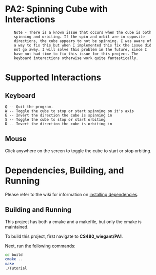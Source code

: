 # PA2: Spinning Cube with Interactions

```
    Note - There is a known issue that occurs when the cube is both 
    spinning and orbiting. If the spin and orbit are in opposite
    directions, the cube appears to not be spinning. I was aware of
    a way to fix this but when I implemented this fix the issue did
    not go away. I will solve this problem in the future, since I 
    have not had time to fix this issue for this project. The 
    keyboard interactions otherwise work quite fantastically.
```

# Supported Interactions

## Keyboard

``` 
Q -- Quit the program.
W -- Toggle the cube to stop or start spinning on it's axis
E -- Invert the direction the cube is spinning in
S -- Toggle the cube to stop or start orbiting
D -- Invert the direction the cube is orbiting in
```

## Mouse

Click anywhere on the screen to toggle the cube to start or stop orbiting.

# Dependencies, Building, and Running

Please refer to the wiki for information on [installing dependencies](https://github.com/mwiegant/CS480_wiegant/wiki/General-Setup-Instructions).

## Building and Running
This project has both a cmake and a makefile, but only the cmake is maintained.

To build this project, first navigate to **CS480_wiegant/PA1**.

Next, run the following commands:
```bash
cd build
cmake ..
make
./Tutorial
```
